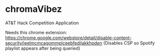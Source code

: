 # chromaVibez
AT&amp;T Hack Competition Application

Needs this chrome extension:
https://chrome.google.com/webstore/detail/disable-content-security/ieelmcmcagommplceebfedjlakkhpden
(Disables CSP so Spotify playlist appears after being queried)
